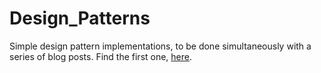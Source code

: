 # Design_Patterns
Simple design pattern implementations, to be done simultaneously with a series of blog posts.
Find the first one, [here](https://medium.com/@rahman.sameeha/design-patterns-a-day-single-pringle-d3516efdcba5).

